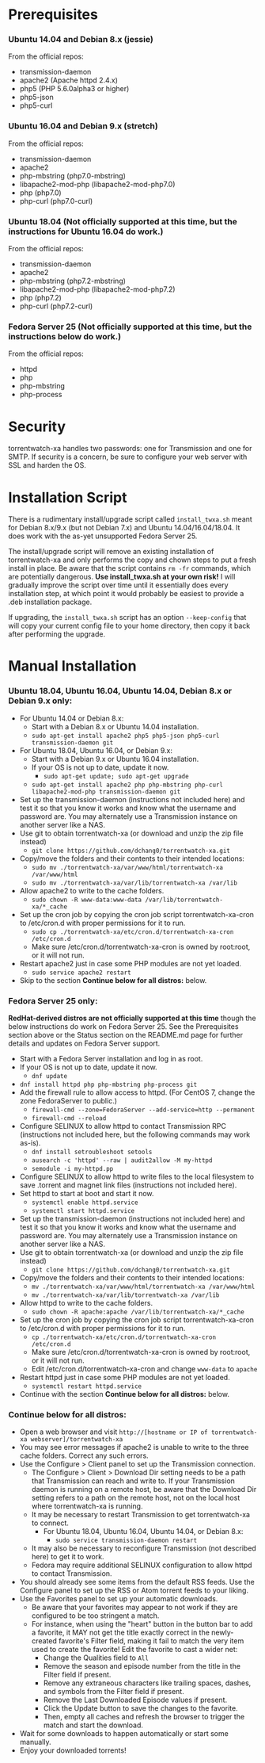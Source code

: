 Prerequisites
===============

### Ubuntu 14.04 and Debian 8.x (jessie)

From the official repos:

- transmission-daemon
- apache2 (Apache httpd 2.4.x)
- php5 (PHP 5.6.0alpha3 or higher)
- php5-json
- php5-curl

### Ubuntu 16.04 and Debian 9.x (stretch)

From the official repos:

- transmission-daemon
- apache2
- php-mbstring (php7.0-mbstring)
- libapache2-mod-php (libapache2-mod-php7.0)
- php (php7.0)
- php-curl (php7.0-curl)

### Ubuntu 18.04 (Not officially supported at this time, but the instructions for Ubuntu 16.04 do work.)

From the official repos:

- transmission-daemon
- apache2
- php-mbstring (php7.2-mbstring)
- libapache2-mod-php (libapache2-mod-php7.2)
- php (php7.2)
- php-curl (php7.2-curl)

### Fedora Server 25 (Not officially supported at this time, but the instructions below do work.)

From the official repos:

- httpd
- php
- php-mbstring
- php-process

Security
===============

torrentwatch-xa handles two passwords: one for Transmission and one for SMTP. If security is a concern, be sure to configure your web server with SSL and harden the OS.

Installation Script
===============

There is a rudimentary install/upgrade script called `install_twxa.sh` meant for Debian 8.x/9.x (but not Debian 7.x) and Ubuntu 14.04/16.04/18.04. It does work with the as-yet unsupported Fedora Server 25.

The install/upgrade script will remove an existing installation of torrentwatch-xa and only performs the copy and chown steps to put a fresh install in place. Be aware that the script contains `rm -fr` commands, which are potentially dangerous. **Use install_twxa.sh at your own risk!** I will gradually improve the script over time until it essentially does every installation step, at which point it would probably be easiest to provide a .deb installation package.

If upgrading, the `install_twxa.sh` script has an option `--keep-config` that will copy your current config file to your home directory, then copy it back after performing the upgrade.

Manual Installation
===============

### Ubuntu 18.04, Ubuntu 16.04, Ubuntu 14.04, Debian 8.x or Debian 9.x only:

- For Ubuntu 14.04 or Debian 8.x:
  - Start with a Debian 8.x or Ubuntu 14.04 installation.
  - `sudo apt-get install apache2 php5 php5-json php5-curl transmission-daemon git`
- For Ubuntu 18.04, Ubuntu 16.04, or Debian 9.x:
  - Start with a Debian 9.x or Ubuntu 16.04 installation.
  - If your OS is not up to date, update it now.
    - `sudo apt-get update; sudo apt-get upgrade`
  - `sudo apt-get install apache2 php php-mbstring php-curl libapache2-mod-php transmission-daemon git`
- Set up the transmission-daemon (instructions not included here) and test it so that you know it works and know what the username and password are. You may alternately use a Transmission instance on another server like a NAS.
- Use git to obtain torrentwatch-xa (or download and unzip the zip file instead)
  - `git clone https://github.com/dchang0/torrentwatch-xa.git`
- Copy/move the folders and their contents to their intended locations:
  - `sudo mv ./torrentwatch-xa/var/www/html/torrentwatch-xa /var/www/html`
  - `sudo mv ./torrentwatch-xa/var/lib/torrentwatch-xa /var/lib`
- Allow apache2 to write to the cache folders.
  - `sudo chown -R www-data:www-data /var/lib/torrentwatch-xa/*_cache`
- Set up the cron job by copying the cron job script torrentwatch-xa-cron to /etc/cron.d with proper permissions for it to run.
  - `sudo cp ./torrentwatch-xa/etc/cron.d/torrentwatch-xa-cron /etc/cron.d`
  - Make sure /etc/cron.d/torrentwatch-xa-cron is owned by root:root, or it will not run.
- Restart apache2 just in case some PHP modules are not yet loaded.
  - `sudo service apache2 restart`
- Skip to the section __Continue below for all distros:__ below.

### Fedora Server 25 only:

__RedHat-derived distros are not officially supported at this time__ though the below instructions do work on Fedora Server 25. See the Prerequisites section above or the Status section on the README.md page for further details and updates on Fedora Server support.

- Start with a Fedora Server installation and log in as root.
- If your OS is not up to date, update it now.
  - `dnf update`
- `dnf install httpd php php-mbstring php-process git`
- Add the firewall rule to allow access to httpd. (For CentOS 7, change the zone FedoraServer to public.)
  - `firewall-cmd --zone=FedoraServer --add-service=http --permanent`
  - `firewall-cmd --reload`
- Configure SELINUX to allow httpd to contact Transmission RPC (instructions not included here, but the following commands may work as-is).
  - `dnf install setroubleshoot setools`
  - `ausearch -c 'httpd' --raw | audit2allow -M my-httpd`
  - `semodule -i my-httpd.pp`
- Configure SELINUX to allow httpd to write files to the local filesystem to save .torrent and magnet link files (instructions not included here).
- Set httpd to start at boot and start it now.
  - `systemctl enable httpd.service`
  - `systemctl start httpd.service`
- Set up the transmission-daemon (instructions not included here) and test it so that you know it works and know what the username and password are. You may alternately use a Transmission instance on another server like a NAS.
- Use git to obtain torrentwatch-xa (or download and unzip the zip file instead)
  - `git clone https://github.com/dchang0/torrentwatch-xa.git`
- Copy/move the folders and their contents to their intended locations:
  - `mv ./torrentwatch-xa/var/www/html/torrentwatch-xa /var/www/html`
  - `mv ./torrentwatch-xa/var/lib/torrentwatch-xa /var/lib`
- Allow httpd to write to the cache folders.
  - `sudo chown -R apache:apache /var/lib/torrentwatch-xa/*_cache`
- Set up the cron job by copying the cron job script torrentwatch-xa-cron to /etc/cron.d with proper permissions for it to run.
  - `cp ./torrentwatch-xa/etc/cron.d/torrentwatch-xa-cron /etc/cron.d`
  - Make sure /etc/cron.d/torrentwatch-xa-cron is owned by root:root, or it will not run.
  - Edit /etc/cron.d/torrentwatch-xa-cron and change `www-data` to `apache`
- Restart httpd just in case some PHP modules are not yet loaded.
  - `systemctl restart httpd.service`
- Continue with the section __Continue below for all distros:__ below.

### Continue below for all distros:

- Open a web browser and visit `http://[hostname or IP of torrentwatch-xa webserver]/torrentwatch-xa`
- You may see error messages if apache2 is unable to write to the three cache folders. Correct any such errors.
- Use the Configure > Client panel to set up the Transmission connection.
  - The Configure > Client > Download Dir setting needs to be a path that Transmission can reach and write to. If your Transmission daemon is running on a remote host, be aware that the Download Dir setting refers to a path on the remote host, not on the local host where torrentwatch-xa is running.
  - It may be necessary to restart Transmission to get torrentwatch-xa to connect.
    - For Ubuntu 18.04, Ubuntu 16.04, Ubuntu 14.04, or Debian 8.x:
      - `sudo service transmission-daemon restart`
  - It may also be necessary to reconfigure Transmission (not described here) to get it to work.
  - Fedora may require additional SELINUX configuration to allow httpd to contact Transmission.
- You should already see some items from the default RSS feeds. Use the Configure panel to set up the RSS or Atom torrent feeds to your liking.
- Use the Favorites panel to set up your automatic downloads.
  - Be aware that your favorites may appear to not work if they are configured to be too stringent a match.
  - For instance, when using the "heart" button in the button bar to add a favorite, it MAY not get the title exactly correct in the newly-created favorite's Filter field, making it fail to match the very item used to create the favorite! Edit the favorite to cast a wider net:
    - Change the Qualities field to `All`
    - Remove the season and episode number from the title in the Filter field if present.
    - Remove any extraneous characters like trailing spaces, dashes, and symbols from the Filter field if present.
    - Remove the Last Downloaded Episode values if present.
    - Click the Update button to save the changes to the favorite.
    - Then, empty all caches and refresh the browser to trigger the match and start the download.
- Wait for some downloads to happen automatically or start some manually.
- Enjoy your downloaded torrents!

